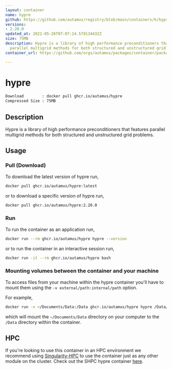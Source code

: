 ```yaml
---
layout: container
name: hypre
github: https://github.com/autamus/registry/blob/main/containers/h/hypre/spack.yaml
versions:
- 2.20.0
updated_at: 2021-05-26T07:07:14.579134432Z
size: 75MB
description: Hypre is a library of high performance preconditioners that features
  parallel multigrid methods for both structured and unstructured grid problems.
container_url: https://github.com/orgs/autamus/packages/container/package/hypre

---
```

# hypre
```bash 
Download        : docker pull ghcr.io/autamus/hypre
Compressed Size : 75MB
```

## Description
Hypre is a library of high performance preconditioners that features parallel multigrid methods for both structured and unstructured grid problems.

## Usage
### Pull (Download)
To download the latest version of hypre run,

```bash
docker pull ghcr.io/autamus/hypre:latest
```

or to download a specific version of hypre run,

```bash
docker pull ghcr.io/autamus/hypre:2.20.0
```
### Run
To run the container as an application run,
```bash
docker run --rm ghcr.io/autamus/hypre hypre --version
```

or to run the container in an interactive session run,
```bash
docker run -it --rm ghcr.io/autamus/hypre bash
```

### Mounting volumes between the container and your machine
To access files from your machine within the hypre container you'll have to mount them using the `-v external/path:internal/path` option.

For example,
```bash
docker run -v ~/Documents/Data:/Data ghcr.io/autamus/hypre hypre /Data/myData.csv
```
which will mount the `~/Documents/Data` directory on your computer to the `/Data` directory within the container.

## HPC
If you're looking to use this container in an HPC environment we recommend using [Singularity-HPC](https://singularity-hpc.readthedocs.io) to use the container just as any other module on the cluster. Check out the SHPC hypre container [here](https://singularityhub.github.io/singularity-hpc/r/ghcr.io-autamus-hypre/).